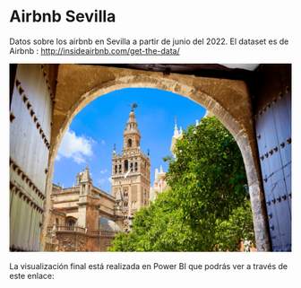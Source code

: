 # Airbnb Sevilla

Datos sobre los airbnb en Sevilla a partir de junio del 2022. El dataset es de Airbnb : http://insideairbnb.com/get-the-data/

![Image text](https://github.com/noelianav91/Airbnb_Sevilla/blob/main/Sevilla.jpg)

La visualización final está realizada en Power BI que podrás ver a través de este enlace: 

